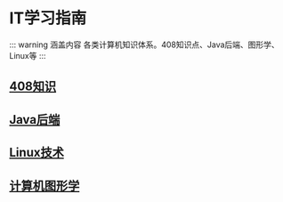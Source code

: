 # IT学习指南
::: warning 涵盖内容
各类计算机知识体系。408知识点、Java后端、图形学、Linux等
:::

## [408知识](./408知识/)

## [Java后端](./Java/)

## [Linux技术](./Linux/)

## [计算机图形学](./计算机图形学/)